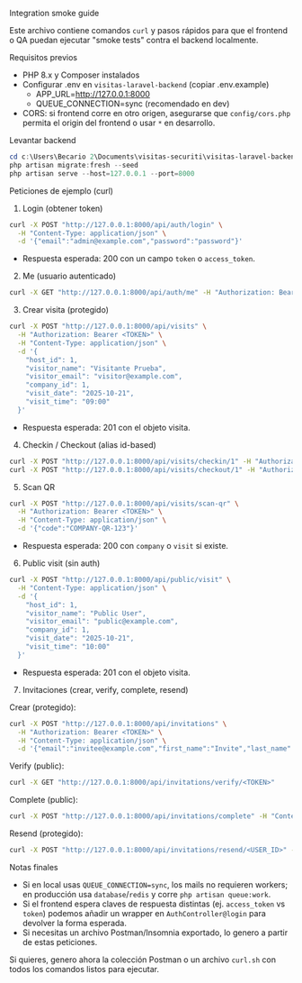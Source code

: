 Integration smoke guide

Este archivo contiene comandos `curl` y pasos rápidos para que el frontend o QA puedan ejecutar "smoke tests" contra el backend localmente.

Requisitos previos
- PHP 8.x y Composer instalados
- Configurar .env en `visitas-laravel-backend` (copiar .env.example)
  - APP_URL=http://127.0.0.1:8000
  - QUEUE_CONNECTION=sync (recomendado en dev)
- CORS: si frontend corre en otro origen, asegurarse que `config/cors.php` permita el origin del frontend o usar `*` en desarrollo.

Levantar backend

```powershell
cd c:\Users\Becario 2\Documents\visitas-securiti\visitas-laravel-backend
php artisan migrate:fresh --seed
php artisan serve --host=127.0.0.1 --port=8000
```

Peticiones de ejemplo (curl)

1) Login (obtener token)

```bash
curl -X POST "http://127.0.0.1:8000/api/auth/login" \
  -H "Content-Type: application/json" \
  -d '{"email":"admin@example.com","password":"password"}'
```
- Respuesta esperada: 200 con un campo `token` o `access_token`.

2) Me (usuario autenticado)

```bash
curl -X GET "http://127.0.0.1:8000/api/auth/me" -H "Authorization: Bearer <TOKEN>"
```

3) Crear visita (protegido)

```bash
curl -X POST "http://127.0.0.1:8000/api/visits" \
  -H "Authorization: Bearer <TOKEN>" \
  -H "Content-Type: application/json" \
  -d '{
    "host_id": 1,
    "visitor_name": "Visitante Prueba",
    "visitor_email": "visitor@example.com",
    "company_id": 1,
    "visit_date": "2025-10-21",
    "visit_time": "09:00"
  }'
```
- Respuesta esperada: 201 con el objeto visita.

4) Checkin / Checkout (alias id-based)

```bash
curl -X POST "http://127.0.0.1:8000/api/visits/checkin/1" -H "Authorization: Bearer <TOKEN>"
curl -X POST "http://127.0.0.1:8000/api/visits/checkout/1" -H "Authorization: Bearer <TOKEN>"
```

5) Scan QR

```bash
curl -X POST "http://127.0.0.1:8000/api/visits/scan-qr" \
  -H "Authorization: Bearer <TOKEN>" \
  -H "Content-Type: application/json" \
  -d '{"code":"COMPANY-QR-123"}'
```
- Respuesta esperada: 200 con `company` o `visit` si existe.

6) Public visit (sin auth)

```bash
curl -X POST "http://127.0.0.1:8000/api/public/visit" \
  -H "Content-Type: application/json" \
  -d '{
    "host_id": 1,
    "visitor_name": "Public User",
    "visitor_email": "public@example.com",
    "company_id": 1,
    "visit_date": "2025-10-21",
    "visit_time": "10:00"
  }'
```
- Respuesta esperada: 201 con el objeto visita.

7) Invitaciones (crear, verify, complete, resend)

Crear (protegido):
```bash
curl -X POST "http://127.0.0.1:8000/api/invitations" \
  -H "Authorization: Bearer <TOKEN>" \
  -H "Content-Type: application/json" \
  -d '{"email":"invitee@example.com","first_name":"Invite","last_name":"Person","role":"host","company_id":1}'
```

Verify (public):
```bash
curl -X GET "http://127.0.0.1:8000/api/invitations/verify/<TOKEN>"
```

Complete (public):
```bash
curl -X POST "http://127.0.0.1:8000/api/invitations/complete" -H "Content-Type: application/json" -d '{"token":"<TOKEN>"}'
```

Resend (protegido):
```bash
curl -X POST "http://127.0.0.1:8000/api/invitations/resend/<USER_ID>" -H "Authorization: Bearer <TOKEN>"
```

Notas finales
- Si en local usas `QUEUE_CONNECTION=sync`, los mails no requieren workers; en producción usa `database`/`redis` y corre `php artisan queue:work`.
- Si el frontend espera claves de respuesta distintas (ej. `access_token` vs `token`) podemos añadir un wrapper en `AuthController@login` para devolver la forma esperada.
- Si necesitas un archivo Postman/Insomnia exportado, lo genero a partir de estas peticiones.

Si quieres, genero ahora la colección Postman o un archivo `curl.sh` con todos los comandos listos para ejecutar.
